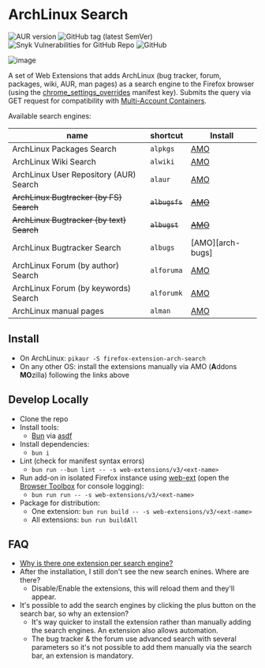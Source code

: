 # ArchLinux Search

![AUR version](https://img.shields.io/aur/version/firefox-extension-arch-search)
![GitHub tag (latest SemVer)](https://img.shields.io/github/v/tag/noraj/firefox-extension-arch-search)
![Snyk Vulnerabilities for GitHub Repo](https://img.shields.io/snyk/vulnerabilities/github/noraj/firefox-extension-arch-search)
![GitHub](https://img.shields.io/github/license/noraj/firefox-extension-arch-search)

![image](https://user-images.githubusercontent.com/16578570/95793622-4edc3d80-0ce6-11eb-8122-a48bca577fb1.png)

A set of Web Extensions that adds ArchLinux (bug tracker, forum, packages, wiki, AUR, man pages) as
a search engine to the Firefox browser (using the [chrome_settings_overrides](https://developer.mozilla.org/en-US/docs/Mozilla/Add-ons/WebExtensions/manifest.json/chrome_settings_overrides) manifest key).
Submits the query via GET request for compatibility with [Multi-Account Containers](https://addons.mozilla.org/en-US/firefox/addon/multi-account-containers/).

Available search engines:

name                                   | shortcut   | Install
---------------------------------------|------------|-----------
ArchLinux Packages Search              | `alpkgs`   | [AMO][arch-pkgs]
ArchLinux Wiki Search                  | `alwiki`   | [AMO][arch-wiki]
ArchLinux User Repository (AUR) Search | `alaur`    | [AMO][arch-aur]
~~ArchLinux Bugtracker (by FS) Search~~    | ~~`albugsfs`~~ | ~~[AMO][arch-bugs-fs]~~
~~ArchLinux Bugtracker (by text) Search~~  | ~~`albugst`~~  | ~~[AMO][arch-bugs-t]~~
ArchLinux Bugtracker Search            | `albugs`   | [AMO][arch-bugs]
ArchLinux Forum (by author) Search     | `alforuma` | [AMO][arch-forum-a]
ArchLinux Forum (by keywords) Search   | `alforumk` | [AMO][arch-forum-k]
ArchLinux manual pages                 | `alman`    | [AMO][arch-man]

## Install

- On ArchLinux: `pikaur -S firefox-extension-arch-search`
- On any other OS: install the extensions manually via AMO (**A**ddons **MO**zilla) following the links above

## Develop Locally

* Clone the repo
* Install tools:
  * [Bun](https://bun.sh/) via [asdf](https://asdf-vm.com/)
* Install dependencies:
  * `bun i`
* Lint (check for manifest syntax errors)
  * `bun run --bun lint -- -s web-extensions/v3/<ext-name>`
* Run add-on in isolated Firefox instance using [web-ext](https://developer.mozilla.org/en-US/Add-ons/WebExtensions/Getting_started_with_web-ext) (open the [Browser Toolbox](https://developer.mozilla.org/en-US/docs/Tools/Browser_Toolbox) for console logging):
  * `bun run run -- -s web-extensions/v3/<ext-name>`
* Package for distribution:
  * One extension: `bun run build -- -s web-extensions/v3/<ext-name>`
  * All extensions: `bun run buildAll`

## FAQ

- [Why is there one extension per search engine?](https://stackoverflow.com/questions/64304959/is-it-possible-to-add-multiple-search-engines-in-the-same-firefox-web-extension)
- After the installation, I still don't see the new search enines. Where are there?
  - Disable/Enable the extensions, this will reload them and they'll appear.
- It's possible to add the search engines by clicking the plus button on the search bar, so why an extension?
  - It's way quicker to install the extension rather than manually adding the search engines. An extension also allows automation.
  - The bug tracker & the forum use advanced search with several parameters so it's not possible to add them manually via the search bar, an extension is mandatory.

[amo]:(https://addons.mozilla.org/)
[arch-aur]:https://addons.mozilla.org/en-US/firefox/addon/archlinux-aur-search/
[arch-bugs-fs]:https://addons.mozilla.org/en-US/firefox/addon/arch-bugtracker-by-fs-search/
[arch-bugs-t]:https://addons.mozilla.org/en-US/firefox/addon/arch-bugtracker-by-text-search/
[arch-forum-a]:https://addons.mozilla.org/en-US/firefox/addon/arch-forum-by-author-search/
[arch-forum-k]:https://addons.mozilla.org/en-US/firefox/addon/arch-forum-by-keywords-search/
[arch-pkgs]:https://addons.mozilla.org/en-US/firefox/addon/archlinux-packages-search/
[arch-wiki]:https://addons.mozilla.org/en-US/firefox/addon/archlinux-wiki-search/
[arch-man]:https://addons.mozilla.org/en-US/firefox/addon/archlinux-manual-pages-search/
